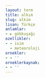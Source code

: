 ```yaml
---
layout: term
title: alkım
slug: alkim
lisan: Türkçe
anlamlar:
- ► gökkuşağı
ozellikler:
- - isim
  - meteoroloji
ornekler:
- - ''
orneklerkaynak:
- - ''
---
```

